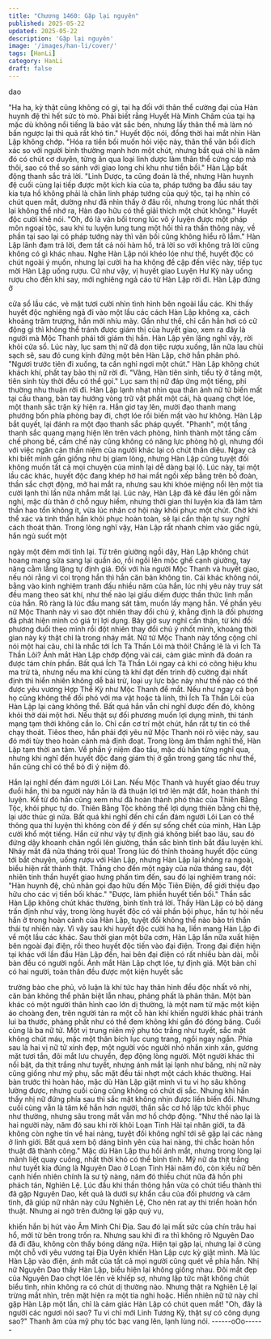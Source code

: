 ```yaml
---
title: "Chương 1460: Gặp lại nguyên"
published: 2025-05-22
updated: 2025-05-22
description: 'Gặp lại nguyên'
image: '/images/han-li/cover/'
tags: [HanLi]
category: HanLi
draft: false
---
```


dao

"Ha ha, kỳ thật cũng không có gì, tại hạ đối với thân thể cường đại
của Hàn huynh đệ thì hết sức tò mò. Phải biết rằng Huyết Hà
Minh Châm của tại hạ mặc dù không nổi tiếng là bảo vật sắc bén,
nhưng lấy thân thể mà làm nó bắn ngược lại thì quả rất khó tin."
Huyết độc nói, đồng thời hai mắt nhìn Hàn Lập không chớp.
"Hóa ra tiền bối muốn hỏi việc này, thân thể vãn bối đích xác so
với người bình thường mạnh hơn một chút, nhưng bất quá chỉ là
năm đó có chút cơ duyên, từng ăn qua loại linh dược làm thân thể
cứng cáp mà thôi, sao có thể so sánh với giao long chi khu như
tiền bối." Hàn Lập bất động thanh sắc trả lời.
"Linh Dược, ta cũng đoán là thế, nhưng Hàn huynh đệ cuối cùng
lại tiếp được một kích kia của ta, pháp tướng ba đầu sáu tay kia
tựa hồ không phải là chân linh pháp tướng của quý tộc, tại hạ
nhìn có chút quen mắt, dường như đã nhìn thấy ở đâu rồi, nhưng
trong lúc nhất thời lại không thể nhớ ra, Hàn đạo hữu có thể giải
thích một chút không." Huyết độc cười khẽ nói.
"Oh, đó là vãn bối trong lúc vô ý luyện được một pháp môn ngoại
tộc, sau khi tu luyện lung tung một hồi thì ra thần thông này, về
phần tại sao lại có pháp tướng này thì vãn bối cũng không hiểu rõ
lắm." Hàn Lập lãnh đạm trả lời, đem tất cả nói hàm hồ, trả lời so
với không trả lời cũng không có gì khác nhau.
Nghe Hàn Lập nói khéo lóe như thế, huyết độc có chút ngoài ý
muốn, nhưng lại cười ha ha không đề cập đến việc này, tiếp tục
mời Hàn Lập uống rượu.
Cứ như vậy, vị huyết giao Luyện Hư Kỳ này uống rượu cho đến
khi say, mới nghiêng ngả cáo từ Hàn Lập rời đi. Hàn Lập đứng ở

cửa sổ lầu các, vẻ mặt tươi cười nhìn tình hình bên ngoài lầu các.
Khi thấy huyết độc nghiêng ngả đi vào một lầu các cách Hàn Lập
không xa, cách khoảng trăm trượng, hắn mới nhíu mày.
Gần như thế, chỉ cần hắn hơi có cử động gì thì không thể tránh
được giám thị của huyết giao, xem ra đây là người mà Mộc
Thanh phái tới giám thị hắn.
Hàn Lập yên lặng nghĩ vậy, rời khỏi cửa sổ.
Lúc này, lục sam thị nữ đã dọn tiệc rượu xuống, lần nữa lau chùi
sạch sẽ, sau đó cung kính đứng một bên Hàn Lập, chờ hắn phân
phó. "Ngươi trước tiên đi xuống, ta cần nghỉ ngơi một chút." Hàn
Lập không chút khách khí, phất tay bảo thị nữ rời đi. "Vâng, Hàn
tiên sinh, tiểu tỳ ở tầng một, tiên sinh tùy thời đều có thể gọi." Lục
sam thị nữ đáp ứng một tiếng, phi thường nhu thuận rời đi. Hàn
Lập lạnh nhạt nhìn qua thân ảnh nữ tử biến mất tại cầu thang,
bàn tay hướng vòng trữ vật phất một cái, hà quang chợt lóe, một
thanh sắc trận kỳ hiện ra.
Hắn giơ tay lên, mười đạo thanh mang phướng bốn phía phòng
bay đi, chợt lóe rồi biến mất vào hư không. Hàn Lập bắt quyết, lại
đánh ra một đạo thanh sắc pháp quyết. "Phanh", một tầng thanh
sắc quang mạng hiện lên trên vách phòng, hình thành một tầng
cấm chế phong bế, cấm chế này cũng không có năng lực phòng
hộ gì, nhưng đối với việc ngăn cản thần niệm của người khác lại
có chút thần diệu.
Ngay cả khi biết mình gần giống như bị giam lỏng, nhưng Hàn
Lập cũng tuyệt đối không muốn tất cả mọi chuyện của mình lại dễ
dàng bại lộ. Lúc này, tại một lầu các khác, huyết độc đang khép
hờ hai mắt ngồi xếp bằng trên bồ đoàn, thần sắc chợt động, mở
hai mắt ra, nhưng sau khi khóe miệng nổi lên một tia cười lạnh thì
lần nữa nhắm mắt lại. Lúc này, Hàn Lập đã kê đầu lên gối nằm
nghỉ, mặc dù thân ở chỗ nguy hiểm, nhưng thời gian thí luyện kia
đã làm tâm thần hao tổn không ít, vừa lúc nhân cơ hội này khôi
phục một chút. Chờ khi thể xác và tinh thần hắn khôi phục hoàn
toàn, sẽ lại cẩn thận tự suy nghĩ cách thoát thân. Trong lòng nghĩ
vậy, Hàn Lập rất nhanh chìm vào giấc ngủ, hắn ngủ suốt một

ngày một đêm mới tỉnh lại.
Từ trên giường ngồi dậy, Hàn Lập không chút hoang mang sửa
sang lại quần áo, rồi ngồi lên mộc ghế cạnh giường, tay nâng
cằm lẳng lặng tự định giá. Đối với hia người Mộc Thanh và huyết
giao, nếu nói rằng vì coi trọng hắn thì hắn căn bản không tin.
Cái khác không nói, bằng vào kinh nghiệm tranh đấu nhiều năm
của hắn, lúc nhị yêu này truy sát đều mang theo sát khí, như thế
nào lại giấu diếm được thần thức linh mẫn của hắn. Rõ ràng là lúc
đầu mang sát tâm, muốn lấy mạng hắn.
Về phần yêu nữ Mộc Thanh này vì sao đột nhiên thay đổi chủ ý,
khẳng định là đối phương đã phát hiện mình có giá trị lợi dụng.
Bây giờ suy nghĩ cẩn thận, từ khi đối phương đuổi theo mình rồi
đột nhiên thay đổi chủ ý nhốt mình, khoảng thời gian này kỳ thật
chỉ là trong nháy mắt.
Nữ tử Mộc Thanh này tổng cộng chỉ nói một hai câu, chỉ là nhắc
tới Ích Tà Thần Lôi mà thôi! Chẳng lẽ là vì Ích Tà Thần Lôi? Ánh
mắt Hàn Lập chớp động vài cái, cảm giác mình đã đoán ra được
tám chín phần.
Bất quá Ích Tà Thần Lôi ngay cả khi có công hiệu khu ma trừ tà,
nhưng nếu ma khí cùng tà khí đạt đến trình độ cường đại nhất
định thì hiển nhiên không dễ bài trừ, loại uy lực bậc này như thế
nào có thể được yêu vương Hợp Thể Kỳ như Mộc Thanh để mắt.
Nếu như ngay cả bọn họ cũng không thể đối phó với ma vật hoặc
tà linh, thì Ích Tà Thần Lôi của Hàn Lập lại càng không thể. Bất
quá hắn vẫn chỉ nghĩ được đến đó, không khỏi thở dài một hơi.
Nếu thật sự đối phương muốn lợi dụng mình, thì tánh mạng tạm
thời không cần lo. Chỉ cần cơ trí một chút, hắn rất tự tin có thể
chạy thoát. Tiêos theo, hắn phải đợi yêu nữ Mộc Thanh nói rõ
việc này, sau đó mới tùy theo hoàn cảnh mà định đoạt. Trong lòng
âm thầm nghĩ thế, Hàn Lập tạm thời an tâm.
Về phần ý niệm đào tẩu, mặc dù hắn từng nghĩ qua, nhưng khi
nghĩ đến huyết độc đang giám thị ở gần trong gang tấc như thế,
hắn cũng chỉ có thể bỏ đi ý niệm đó.

Hắn lại nghĩ đến đám người Lôi Lan.
Nếu Mộc Thanh và huyết giao đều truy đuổi hắn, thì ba người này
hẳn là đã thuận lợi trở lên mặt đất, hoàn thành thí luyện. Kể từ đó
hắn cũng xem như đã hoàn thành phó thác của Thiên Bằng Tộc,
khôi phục tự do. Thiên Bằng Tộc không thể lợi dụng thiên bằng
chi thệ, lại ước thúc gì nữa.
Bất quá khi nghĩ đến chỉ cần đám người Lôi Lan có thể thông qua
thí luyện thì không còn để ý đến sự sống chết của mình, Hàn Lập
cười khổ một tiếng.
Hắn cứ như vậy tự định giá không biết bao lâu, sau đó đứng dậy
khoanh chân ngồi lên giường, thần sắc bình tĩnh bắt đầu luyện
khí. Nháy mắt đã nửa tháng trôi qua!
Trong lúc đó thỉnh thoảng huyết độc cũng tới bắt chuyện, uống
rượu với Hàn Lập, nhưng Hàn Lập lại không ra ngoài, biểu hiện
rất thành thật.
Thẳng cho đến một ngày của nửa tháng sau, đột nhiên tinh thần
huyết giao hưng phấn tìm đến, sau đó lại nghiêm trang nói: "Hàn
huynh đệ, chủ nhân gọi đạo hữu đến Mộc Tiên Điện, để giới thiệu
đạo hữu cho các vị tiền bối khác." "Được, làm phiền huyết tiền
bối." Thần sắc Hàn Lập không chút khác thường, bình tĩnh trả lời.
Thấy Hàn Lập có bộ dáng trấn định như vậy, trong lòng huyết độc
có vài phần bội phục, hắn tự hỏi nếu hắn ở trong hoàn cảnh của
Hàn Lập, tuyệt đối không thể nào bảo trì thần thái tự nhiên này. Vì
vậy sau khi huyết độc cười ha ha, liền mang Hàn Lập đi về một
lầu các khác.
Sau thời gian một bữa cơm, Hàn Lập lần nữa xuất hiện bên ngoài
đại điện, rồi theo huyết độc tiến vào đại điện.
Trong đại điện hiện tại khác với lần đầu Hàn Lập đến, hai bên đại
điện có rất nhiều bàn dài, mỗi bàn đều có người ngồi. Ánh mắt
Hàn Lập chợt lóe, tự định giá.
Một bàn chỉ có hai người, toàn thân đều được một kiện huyết sắc

trường bào che phủ, vô luận là khí tức hay thân hình đều độc
nhất vô nhị, căn bản không thể phân biệt lẫn nhau, phảng phất là
phân thân. Một bàn khác có một người thân hình cao lớn dị
thường, là một nam tử mặc một kiện áo choàng đen, trên người
tản ra một cỗ hàn khí khiến người khác phải tránh lui ba thước,
phảng phất như có thể đem không khí gần đó đóng băng. Cuối
cùng là ba nữ tử.
Một vị trung niên mỹ phụ tóc trắng như tuyết, sắc mặt không chút
máu, mặc một thân bích lục cung trang, ngồi ngay ngắn. Phía sau
là hai vị nữ tử xinh đẹp, một người vóc người nhỏ nhắn xinh xắn,
gương mặt tươi tắn, đôi mắt lưu chuyển, đẹp động lòng người.
Một người khác thì nổi bật, da thịt trắng như tuyết, nhưng ánh mắt
lại lạnh như băng, nhị nữ này cũng giống như mỹ phụ, sắc mặt
đều tái nhợt một cách khác thường.
Hai bàn trước thì hoàn hảo, mặc dù Hàn Lập giật mình vì tu vi họ
sâu không lường được, nhưng cuối cùng cũng không có chút dị
sắc. Nhưng khi hắn thấy nhị nữ đứng phía sau thì sắc mặt không
nhịn được liền biến đổi.
Nhưng cuối cùng vẫn là tâm kế hắn hơn người, thần sắc cơ hồ
lập tức khôi phục như thường, nhưng sâu trong mắt vẫn mơ hồ
chớp động.
"Như thế nào lại là hai người này, năm đó sau khi rời khỏi Loạn
Tinh Hải tại nhân giới, ta đã không còn nghe tin về hai nàng, tuyệt
đối không nghĩ tới sẽ gặp lại các nàng ở linh giới. Bất quá xem bộ
dáng bình yên của hai nàng, thì chắc hoàn hồn thuật đã thành
công." Mặc dù Hàn Lập thu hồi ánh mắt, nhưng trong lòng lại
mãnh liệt quay cuồng, nhất thời khó có thể bình tĩnh.
Mỹ nữ da thịt trắng như tuyết kia đúng là Nguyên Dao ở Loạn
Tinh Hải năm đó, còn kiều nữ bên cạnh hiển nhiên chính là sư tỷ
nàng, năm đó thiếu chút nữa đã hồn phi phách tán, Nghiên Lệ.
Lúc đầu khi thần thông hắn vừa có chút tiểu thành thì đã gặp
Nguyên Dao, kết quả là dưới sự khẩn cầu của đối phương và
cảm tình, đã giúp nữ nhân này cứu Nghiên Lệ, Cho nên rat ay thi
triển hoàn hồn thuật. Nhưng ai ngờ trên đường lại gặp quỷ vụ,

khiến hắn bị hút vào Âm Minh Chi Địa. Sau đó lại mất sức của
chín trâu hai hổ, mới từ bên trong trốn ra. Nhưng sau khi đi ra thì
không rõ Nguyên Dao đã đi đâu, không còn thấy bóng dáng nữa.
Hiện tại gặp lại, nhưng lại ở cùng một chỗ với yêu vương tại Địa
Uyên khiến Hàn Lập cực kỳ giật mình. Mà lúc Hàn Lập vào điện,
ánh mắt của tất cả mọi người cũng quét về phía hắn. Nhị nữ
Nguyên Dao thấy Hàn Lập, biểu hiện lại không giống nhau. Đôi
mắt đẹp của Nguyên Dao chợt lóe lên vẻ khiếp sợ, nhưng lập tức
mặt không chút biểu tình, nhìn không ra có chút dị thường nào.
Nhưng thật ra Nghiên Lệ lại trừng mắt nhìn, trên mặt hiện ra một
tia nghi hoặc. Hiển nhiên nữ tử này chỉ gặp Hàn Lập một lần, chỉ
là cảm giác Hàn Lập có chút quen mắt! "Oh, đây là người các
ngươi nói sao? Tu vi chỉ mới Linh Tương Kỳ, thật sự có công dụng
sao?" Thanh âm của mỹ phụ tóc bạc vang lên, lạnh lùng nói.
------oOo------
